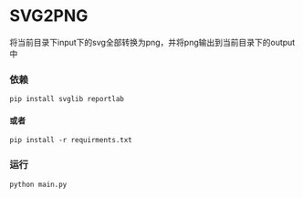 # SVG2PNG

将当前目录下input下的svg全部转换为png，并将png输出到当前目录下的output中


### 依赖

```
pip install svglib reportlab
```

#### 或者

```
pip install -r requirments.txt
```


### 运行

```
python main.py
```